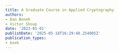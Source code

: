 ```yaml
---
title: A Graduate Course in Applied Cryptography
authors:
- Dan Boneh
- Victor Shoup
date: '2023-01-01'
publishDate: '2025-05-18T16:29:48.254005Z'
publication_types:
- book
---
```

